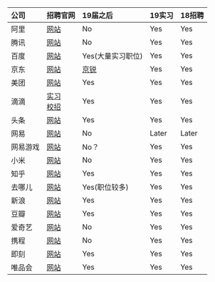 公司|招聘官网|19届之后|19实习|18招聘
:---   |:---           |:---                                                  |:---|:---
阿里|[网站](https://campus.alibaba.com/trainProcess.htm)|No|Yes|Yes
腾讯|[网站](https://join.qq.com/)|No|Yes|Yes
百度|[网站](https://talent.baidu.com/external/baidu/index.html#/intern/12)|Yes(大量实习职位)|Yes|Yes
京东|[网站](http://campus.jd.com/web/job/job_index?t=6)|[京锐](http://campus.jd.com/web/static/forward?to=jd-project-run&t=3)|Yes|Yes
美团|[网站](https://campus.meituan.com/)|Yes|Yes|Yes
滴滴|[实习](http://job.xiaojukeji.com/intern) <br>[校招](http://campus.didichuxing.com/campus/schedule)|Yes|Yes|Yes
头条|[网站](https://job.toutiao.com/intern)|Yes|Yes|Yes
网易|[网站](http://campus.163.com/#/campus/0/0/1)|No|Later|Later
网易游戏|[网站](http://game.campus.163.com/doctor/sys/2017/08/07/26605_704691.html)|No？|Yes|Yes
小米|[网站](http://hr.xiaomi.com/campus/list)|No|Yes|Yes
知乎|[网站](http://zhihu.zhiye.com/)|Yes|Yes|Yes
去哪儿|[网站](http://qunar.zhiye.com/)|Yes(职位较多)|Yes|Yes
新浪|[网站](http://career.sina.com.cn/)|Yes|Yes|Yes
豆瓣|[网站](https://jobs.douban.com/jobs/campus/)|Yes|Yes|Yes
爱奇艺|[网站](http://zhaopin.iqiyi.com/job-school.html)|No|Yes|Yes
携程|[网站](http://campus.ctrip.com/rec-faq05)|No|Yes|Yes
即刻|[网站](https://okjike.com/careers)|Yes|Yes|Yes
唯品会|[网站](http://campus.vip.com/)|Yes|Yes|Yes
